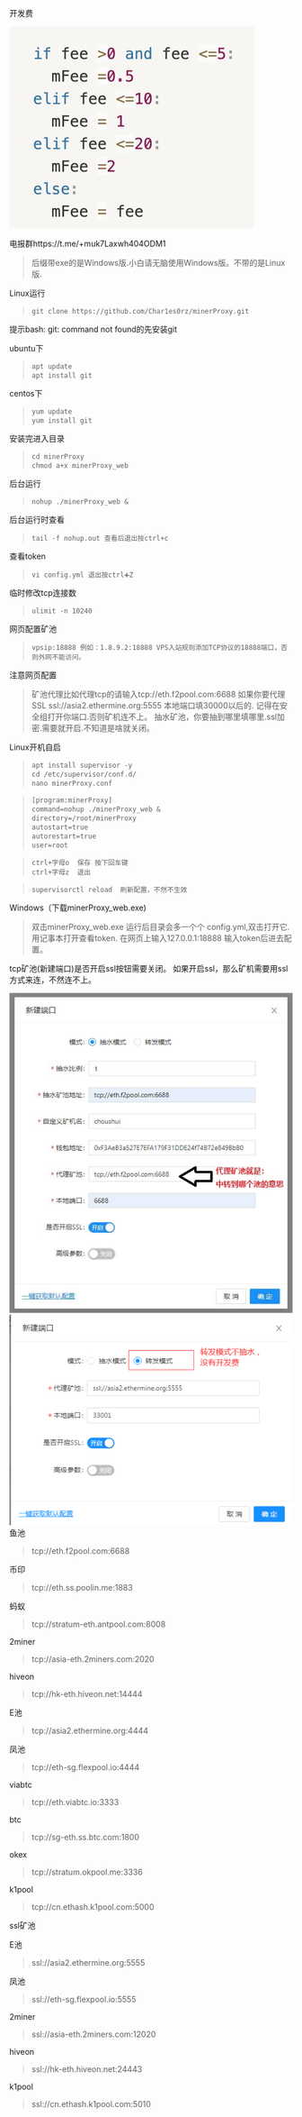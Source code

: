 开发费

![img](https://github.com/Char1es0rz/minerProxy/blob/6b4339bd1dcb19301ba1e3f00e4904c2bbf01d4b/7B7294F4-E785-44F2-BCF1-429E7FF84E15.png)

电报群https://t.me/+muk7Laxwh404ODM1

>后缀带exe的是Windows版.小白请无脑使用Windows版。不带的是Linux版.

Linux运行
>     git clone https://github.com/Char1es0rz/minerProxy.git

提示bash: git: command not found的先安装git

ubuntu下
>     apt update
>     apt install git


centos下
>     yum update
>     yum install git
安装完进入目录
>     cd minerProxy
>     chmod a+x minerProxy_web
后台运行
>     nohup ./minerProxy_web &
后台运行时查看
>     tail -f nohup.out 查看后退出按ctrl+c
查看token
>     vi config.yml 退出按ctrl➕Z
临时修改tcp连接数
>     ulimit -n 10240
网页配置矿池
>     vpsip:18888 例如：1.8.9.2:18888 VPS入站规则添加TCP协议的18888端口，否则外网不能访问。
注意网页配置
>   矿池代理比如代理tcp的请输入tcp://eth.f2pool.com:6688
如果你要代理SSL ssl://asia2.ethermine.org:5555 本地端口填30000以后的.
记得在安全组打开你端口.否则矿机连不上。
抽水矿池，你要抽到哪里填哪里.ssl加密.需要就开启.不知道是啥就关闭。

Linux开机自启

>     apt install supervisor -y
>     cd /etc/supervisor/conf.d/ 
>     nano minerProxy.conf

>     [program:minerProxy]
>     command=nohup ./minerProxy_web &
>     directory=/root/minerProxy
>     autostart=true
>     autorestart=true
>     user=root

>     ctrl+字母o  保存 按下回车键
>     ctrl+字母z  退出

>     supervisorctl reload  刷新配置，不然不生效

Windows（下载minerProxy_web.exe)
>    双击minerProxy_web.exe
运行后目录会多一个个 config.yml,双击打开它.用记事本打开查看token.
在网页上输入127.0.0.1:18888 输入token后进去配置。

tcp矿池(新建端口)是否开启ssl按钮需要关闭。
如果开启ssl，那么矿机需要用ssl方式来连，不然连不上。

![img](https://github.com/Char1es0rz/minerProxy/blob/61426002af2b791d70ad9e4a696b71412e968b7f/4856A5A4-3097-4AC0-8B3C-CAF1F8383484.jpeg)
![img](https://github.com/Char1es0rz/minerProxy/blob/174395e07689a0446c9be6478d8ff8a076572056/F3FF86A7-D796-456C-8A73-88463D351B93.png)
鱼池
>    tcp://eth.f2pool.com:6688


币印
>    tcp://eth.ss.poolin.me:1883

         
蚂蚁
>    tcp://stratum-eth.antpool.com:8008

    
2miner
>    tcp://asia-eth.2miners.com:2020


hiveon      
>    tcp://hk-eth.hiveon.net:14444



E池        
>    tcp://asia2.ethermine.org:4444



凤池        
>    tcp://eth-sg.flexpool.io:4444          

viabtc

>    tcp://eth.viabtc.io:3333

btc

>    tcp://sg-eth.ss.btc.com:1800

okex

>    tcp://stratum.okpool.me:3336

k1pool

>    tcp://cn.ethash.k1pool.com:5000


ssl矿池




E池

>    ssl://asia2.ethermine.org:5555


凤池

>    ssl://eth-sg.flexpool.io:5555

2miner


>    ssl://asia-eth.2miners.com:12020


hiveon


>    ssl://hk-eth.hiveon.net:24443


k1pool


>    ssl://cn.ethash.k1pool.com:5010
